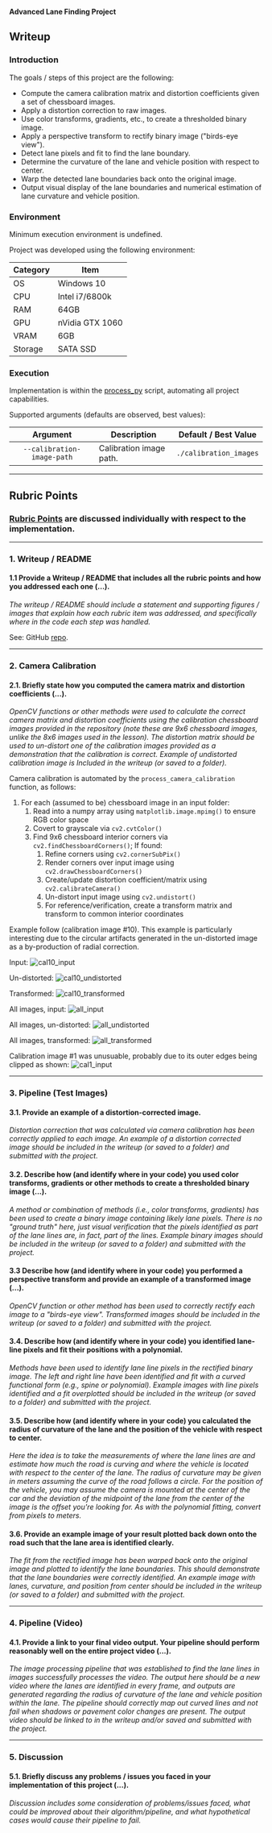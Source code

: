 **Advanced Lane Finding Project**

## Writeup

### Introduction

The goals / steps of this project are the following:

* Compute the camera calibration matrix and distortion coefficients given a set of chessboard images.
* Apply a distortion correction to raw images.
* Use color transforms, gradients, etc., to create a thresholded binary image.
* Apply a perspective transform to rectify binary image ("birds-eye view").
* Detect lane pixels and fit to find the lane boundary.
* Determine the curvature of the lane and vehicle position with respect to center.
* Warp the detected lane boundaries back onto the original image.
* Output visual display of the lane boundaries and numerical estimation of lane curvature and vehicle position.

### Environment

Minimum execution environment is undefined.

Project was developed using the following environment:

| Category | Item        |
|----------|-------------|
| OS       | Windows 10 |
| CPU      | Intel i7/6800k |
| RAM      | 64GB |
| GPU      | nVidia GTX 1060 |
| VRAM     | 6GB |
| Storage  | SATA SSD |

[//]: # (Image References)

[this]: https://github.com/michael-kitchin/CarND-Advanced-Lane-Lines
[cal10_input]: process_output/calibration_images/by_name/calibration10/calibration10_input.png
[cal10_undistorted]: process_output/calibration_images/by_name/calibration10/calibration10_undistorted.png
[cal10_transformed]: process_output/calibration_images/by_name/calibration10/calibration10_transformed.png
[all_input]: media/all_input.png
[all_undistorted]: media/all_undistorted.png
[all_transformed]: media/all_transformed.png
[cal1_input]: calibration_images/calibration1.jpg
[process_py]: process.py

### Execution

Implementation is within the [process_py](process.py) script, automating all project capabilities.
 
Supported arguments (defaults are observed, best values):

| Argument | Description | Default / Best Value |
|:-------:|-------------|----------------------|
| `--calibration-image-path` | Calibration image path. | `./calibration_images` |

---

## Rubric Points

### [Rubric Points](https://review.udacity.com/#!/rubrics/571/view) are discussed individually with respect to the implementation.

---

### 1. Writeup / README

#### 1.1 Provide a Writeup / README that includes all the rubric points and how you addressed each one (...).  

_The writeup / README should include a statement and supporting figures / images that explain how each rubric item was addressed, and specifically where in the code each step was handled._

See: GitHub [repo][this].

---

### 2. Camera Calibration

#### 2.1. Briefly state how you computed the camera matrix and distortion coefficients (...).

_OpenCV functions or other methods were used to calculate the correct camera matrix and distortion coefficients using the calibration chessboard images provided in the repository (note these are 9x6 chessboard images, unlike the 8x6 images used in the lesson). The distortion matrix should be used to un-distort one of the calibration images provided as a demonstration that the calibration is correct. Example of undistorted calibration image is Included in the writeup (or saved to a folder)._

Camera calibration is automated by the `process_camera_calibration` function, as follows:
1. For each (assumed to be) chessboard image in an input folder:
    1. Read into a numpy array using `matplotlib.image.mpimg()` to ensure RGB color space
    1. Covert to grayscale via `cv2.cvtColor()`
    1. Find 9x6 chessboard interior corners via `cv2.findChessboardCorners()`; If found:
        1. Refine corners using `cv2.cornerSubPix()`
        1. Render corners over input image using `cv2.drawChessboardCorners()`
        1. Create/update distortion coefficient/matrix using `cv2.calibrateCamera()`
        1. Un-distort input image using `cv2.undistort()`
        1. For reference/verification, create a transform matrix and transform to common interior coordinates
        
Example follow (calibration image #10). This example is particularly interesting due to the circular artifacts generated in the un-distorted image as a by-production of radial correction.

Input:
![cal10_input]

Un-distorted:
![cal10_undistorted]

Transformed:
![cal10_transformed]

All images, input:
![all_input]

All images, un-distorted:
![all_undistorted]

All images, transformed:
![all_transformed]


Calibration image #1 was unusuable, probably due to its outer edges being clipped as shown:
![cal1_input]

---

### 3. Pipeline (Test Images)

#### 3.1. Provide an example of a distortion-corrected image.

_Distortion correction that was calculated via camera calibration has been correctly applied to each image. An example of a distortion corrected image should be included in the writeup (or saved to a folder) and submitted with the project._

#### 3.2. Describe how (and identify where in your code) you used color transforms, gradients or other methods to create a thresholded binary image (...).

_A method or combination of methods (i.e., color transforms, gradients) has been used to create a binary image containing likely lane pixels. There is no "ground truth" here, just visual verification that the pixels identified as part of the lane lines are, in fact, part of the lines. Example binary images should be included in the writeup (or saved to a folder) and submitted with the project._

#### 3.3 Describe how (and identify where in your code) you performed a perspective transform and provide an example of a transformed image (...).

_OpenCV function or other method has been used to correctly rectify each image to a "birds-eye view". Transformed images should be included in the writeup (or saved to a folder) and submitted with the project._

#### 3.4. Describe how (and identify where in your code) you identified lane-line pixels and fit their positions with a polynomial.

_Methods have been used to identify lane line pixels in the rectified binary image. The left and right line have been identified and fit with a curved functional form (e.g., spine or polynomial). Example images with line pixels identified and a fit overplotted should be included in the writeup (or saved to a folder) and submitted with the project._

#### 3.5. Describe how (and identify where in your code) you calculated the radius of curvature of the lane and the position of the vehicle with respect to center.

_Here the idea is to take the measurements of where the lane lines are and estimate how much the road is curving and where the vehicle is located with respect to the center of the lane. The radius of curvature may be given in meters assuming the curve of the road follows a circle. For the position of the vehicle, you may assume the camera is mounted at the center of the car and the deviation of the midpoint of the lane from the center of the image is the offset you're looking for. As with the polynomial fitting, convert from pixels to meters._

#### 3.6. Provide an example image of your result plotted back down onto the road such that the lane area is identified clearly.

_The fit from the rectified image has been warped back onto the original image and plotted to identify the lane boundaries. This should demonstrate that the lane boundaries were correctly identified. An example image with lanes, curvature, and position from center should be included in the writeup (or saved to a folder) and submitted with the project._

---

### 4. Pipeline (Video)

#### 4.1. Provide a link to your final video output. Your pipeline should perform reasonably well on the entire project video (...).

_The image processing pipeline that was established to find the lane lines in images successfully processes the video. The output here should be a new video where the lanes are identified in every frame, and outputs are generated regarding the radius of curvature of the lane and vehicle position within the lane. The pipeline should correctly map out curved lines and not fail when shadows or pavement color changes are present. The output video should be linked to in the writeup and/or saved and submitted with the project._

---

### 5. Discussion

#### 5.1. Briefly discuss any problems / issues you faced in your implementation of this project (...).

_Discussion includes some consideration of problems/issues faced, what could be improved about their algorithm/pipeline, and what hypothetical cases would cause their pipeline to fail._